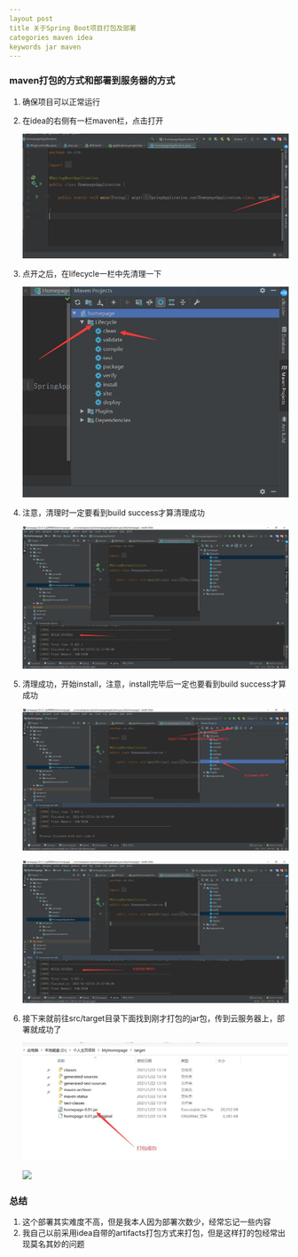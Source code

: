 ```yaml
---
layout post
title 关于Spring Boot项目打包及部署
categories maven idea
keywords jar maven
---
```


### maven打包的方式和部署到服务器的方式

1. 确保项目可以正常运行

2. 在idea的右侧有一栏maven栏，点击打开

   ![](\images\posts\idea\maven打包jar-1.jpg)

3. 点开之后，在lifecycle一栏中先清理一下

   ![](\images\posts\idea\maven打包jar-2.jpg)

4. 注意，清理时一定要看到build success才算清理成功

   ![](\images\posts\idea\maven打包jar-3.jpg)

5. 清理成功，开始install，注意，install完毕后一定也要看到build success才算成功

   ![](\images\posts\idea\maven打包jar-4.jpg)

   ![](\images\posts\idea\maven打包jar-5.jpg)

6. 接下来就前往src/target目录下面找到刚才打包的jar包，传到云服务器上，部署就成功了

   ![](\images\posts\idea\maven打包jar-6.jpg)

   ![](\博客记录\images\posts\idea\maven打包jar-7.jpg)

### 总结

1. 这个部署其实难度不高，但是我本人因为部署次数少，经常忘记一些内容
2. 我自己以前采用idea自带的artifacts打包方式来打包，但是这样打的包经常出现莫名其妙的问题
